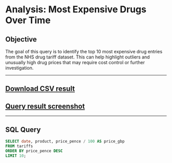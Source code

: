 #  Analysis: Most Expensive Drugs Over Time

##  Objective

The goal of this query is to identify the top 10 most expensive drug entries from the NHS drug tariff dataset. This can help highlight outliers and unusually high drug prices that may require cost control or further investigation.

---
##  [Download CSV result](../results/most_expensive_drugs.csv)
## [Query result screenshot](../results/most_expensive_drugs_result.png)
---

##  SQL Query

```sql
SELECT date, product, price_pence / 100 AS price_gbp
FROM tariffs
ORDER BY price_pence DESC
LIMIT 10;

